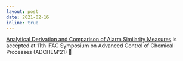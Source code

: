 ```yaml
---
layout: post
date: 2021-02-16
inline: true
---
```


[Analytical Derivation and Comparison of Alarm Similarity Measures](https://arxiv.org/abs/2003.10600) is accepted at 11th IFAC Symposium on Advanced Control of Chemical Processes (ADCHEM'21) 🥐
